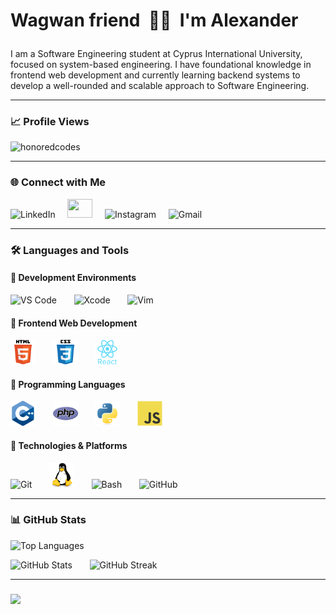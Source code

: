 <h1 align="left">Wagwan friend &nbsp;🥷🏽 &nbsp;I'm Alexander</p></h1>
<p align="left">
I am a Software Engineering student at Cyprus International University, focused on system-based engineering. I have foundational knowledge in frontend web development and currently learning backend systems to develop a well-rounded and scalable approach to Software Engineering.
</p>

---

### 📈 Profile Views

<p align="left">
  <img src="https://komarev.com/ghpvc/?username=honoredcodes&label=Profile%20views&color=0e75b6&style=flat" alt="honoredcodes" />
</p>

---

### 🌐 Connect with Me

<p align="left">
  <a href="https://linkedin.com/in/honoredcodes" target="_blank" style="text-decoration: none; color: none;">
    <img src="https://svgl.app/library/linkedin.svg" alt="LinkedIn" height="30" width="40" />
  </a>&nbsp;&nbsp;&nbsp;
  <a href="https://www.threads.net/@honoredcodes" target="_blank" style="text-decoration: none; color: none;">
    <img src="https://svgl.app/library/threads.svg" height="30" width="40" />
    </a>&nbsp;&nbsp;&nbsp;
  <a href="https://instagram.com/honoredcodes" target="_blank" style="text-decoration: none; color: none;">
    <img src="https://raw.githubusercontent.com/rahuldkjain/github-profile-readme-generator/master/src/images/icons/Social/instagram.svg" alt="Instagram" height="30" width="40" />
  </a>&nbsp;&nbsp;&nbsp;
  <a href="mailto:honoredcodes@gmail.com" target="_blank" style="text-decoration: none; color: inherit;">
    <img src="https://svgl.app/library/gmail.svg" alt="Gmail" height="30" width="40" />
  </a>
</p>

---

### 🛠️ Languages and Tools

#### 🔹 Development Environments

<p>
<img src="https://svgl.app/library/vscode.svg" alt="VS Code" width="40" height="40" />&nbsp;&nbsp;&nbsp;&nbsp;&nbsp;&nbsp;
<img src="https://icon.icepanel.io/Technology/svg/Xcode.svg" alt="Xcode" width="45" height="45"/>&nbsp;&nbsp;&nbsp;&nbsp;&nbsp;&nbsp;
<img src="https://svgl.app/library/vim.svg" alt="Vim" width="40" height="40"/>
</p>

#### 🔹 Frontend Web Development

<p align="left">
  <img src="https://raw.githubusercontent.com/devicons/devicon/master/icons/html5/html5-original-wordmark.svg" alt="HTML5" width="40" height="40"/>&nbsp;&nbsp;&nbsp;&nbsp;&nbsp;&nbsp;
  <img src="https://raw.githubusercontent.com/devicons/devicon/master/icons/css3/css3-original-wordmark.svg" alt="CSS3" width="40" height="40"/>&nbsp;&nbsp;&nbsp;&nbsp;&nbsp;&nbsp;
  <img src="https://raw.githubusercontent.com/devicons/devicon/master/icons/react/react-original-wordmark.svg" alt="React" width="40" height="40"/>
</p>

#### 🔹 Programming Languages

<p align="left">
  <img src="https://raw.githubusercontent.com/devicons/devicon/master/icons/cplusplus/cplusplus-original.svg" alt="C++" width="40" height="40" />&nbsp;&nbsp;&nbsp;&nbsp;&nbsp;&nbsp;
  <img src="https://raw.githubusercontent.com/devicons/devicon/master/icons/php/php-original.svg" alt="PHP" width="40" height="40" />&nbsp;&nbsp;&nbsp;&nbsp;&nbsp;&nbsp;
  <img src="https://raw.githubusercontent.com/devicons/devicon/master/icons/python/python-original.svg" alt="Python" width="40" height="40" />&nbsp;&nbsp;&nbsp;&nbsp;&nbsp;&nbsp;
  <img src="https://raw.githubusercontent.com/devicons/devicon/master/icons/javascript/javascript-original.svg" alt="JavaScript" width="40" height="40" />
</p>

#### 🔹 Technologies & Platforms

<p align="left">
  <img src="https://www.vectorlogo.zone/logos/git-scm/git-scm-icon.svg" alt="Git" width="40" height="40"/>&nbsp;&nbsp;&nbsp;&nbsp;&nbsp;&nbsp;
  <img src="https://raw.githubusercontent.com/devicons/devicon/master/icons/linux/linux-original.svg" alt="Linux" width="40" height="40"/>&nbsp;&nbsp;&nbsp;&nbsp;&nbsp;&nbsp;
  <img src="https://bashlogo.com/img/symbol/svg/full_colored_dark.svg" alt="Bash" width="40" height="40"/>&nbsp;&nbsp;&nbsp;&nbsp;&nbsp;&nbsp;
  <img src="https://svgl.app/library/github_dark.svg" alt="GitHub" width="40" height="40" style="margin-right: 15px;" />
</p>

---

### 📊 GitHub Stats

<p align="left">
  <img src="https://github-readme-stats.vercel.app/api/top-langs/?username=honoredcodes&layout=compact&theme=tokyonight&hide_border=true" alt="Top Languages" />
</p>

<p align="left">
  <img src="https://github-readme-stats.vercel.app/api?username=honoredcodes&show_icons=true&theme=tokyonight&hide_border=true" alt="GitHub Stats" />&nbsp;&nbsp;&nbsp;&nbsp;&nbsp;&nbsp;
  <img src="https://github-readme-streak-stats.herokuapp.com?user=honoredcodes&theme=tokyonight&hide_border=true" alt="GitHub Streak" />

</p>

---

###

<a href = "https://buymeacoffee.com/honoredcodes">
<p><img height ="40px" width = "auto" src = "https://cdn.buymeacoffee.com/buttons/v2/default-yellow.png"/></p>
</a>
